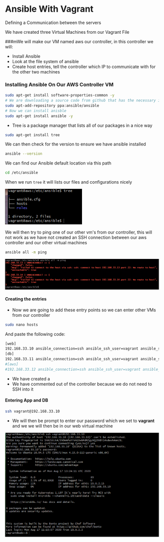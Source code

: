 # Ansible With Vagrant


Defining a Communication between the servers

We have created three Virtual Machines from our Vagrant File


###mWe will make our VM named aws our controller, in this controller we will:

- Install Ansible
- Look at the file system of ansible
- Create host entries, tell the controller which IP to communicate with for the other
two machines

### Installing Ansible On Our AWS Controller VM

```bash
sudo apt-get install software-properties-common -y
# We are downloading a source code from github that has the necessary installations for ansible
sudo apt-add-repository ppa:ansible/ansible
# Now we can install anisble
sudo apt-get install ansible -y
```

- Tree is a package manager that lists all of our packages in a nice way
```bash
sudo apt-get install tree
```

We can then check for the version to ensure we have ansible installed
```bash
ansible --version
```

We can find our Ansible default location via this path

```bash
cd /etc/ansible
```

When we run ```tree``` it will lists our files and configurations nicely

![](/images/tree-ansible.png)


We will then try to ping one of our other vm's from our controller, this will not
work as we have not created an SSH connection between our aws controller and our other
virtual machines

```bash
ansible all -m ping
```

![](/images/unable-to-ssh-to-other-VMs.png)

#### Creating the entries

- Now we are going to add these entry points so we can enter other VMs from our
controller

```bash
sudo nano hosts
```
And paste the following code:

```bash
[web]
192.168.33.10 ansible_connection=ssh ansible_ssh_user=vagrant ansible_ssh_pass=vagrant
[db]
192.168.33.11 ansible_connection=ssh ansible_ssh_user=vagrant ansible_ssh_pass=vagrant
#[aws]
#192.168.33.12 ansible_connection=ssh ansible_ssh_user=vagrant ansible_ssh_pass=vagrant
```
- We have created a
- We have commented out of the controller because we do not need to SSH into it

#### Entering App and DB

```bash
ssh vagrant@192.168.33.10
```
- We will then be prompt to enter our password which we set to **vagrant** and we
we will then be in our web virtual machine

![](/images/successfully-entering-web-from-controller.png)
